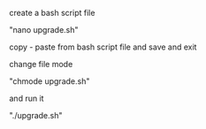 create a bash script file

"nano upgrade.sh"

copy - paste from bash script file and save and exit

change file mode 

"chmode upgrade.sh"

and run it 

"./upgrade.sh"

